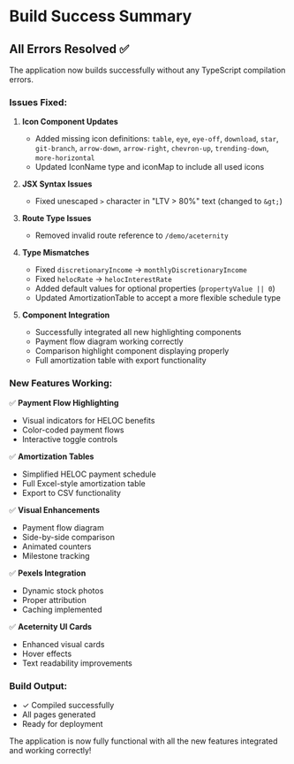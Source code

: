 # Build Success Summary

## All Errors Resolved ✅

The application now builds successfully without any TypeScript compilation errors.

### Issues Fixed:

1. **Icon Component Updates**
   - Added missing icon definitions: `table`, `eye`, `eye-off`, `download`, `star`, `git-branch`, `arrow-down`, `arrow-right`, `chevron-up`, `trending-down`, `more-horizontal`
   - Updated IconName type and iconMap to include all used icons

2. **JSX Syntax Issues**
   - Fixed unescaped `>` character in "LTV > 80%" text (changed to `&gt;`)

3. **Route Type Issues**
   - Removed invalid route reference to `/demo/aceternity`

4. **Type Mismatches**
   - Fixed `discretionaryIncome` → `monthlyDiscretionaryIncome`
   - Fixed `helocRate` → `helocInterestRate`
   - Added default values for optional properties (`propertyValue || 0`)
   - Updated AmortizationTable to accept a more flexible schedule type

5. **Component Integration**
   - Successfully integrated all new highlighting components
   - Payment flow diagram working correctly
   - Comparison highlight component displaying properly
   - Full amortization table with export functionality

### New Features Working:

✅ **Payment Flow Highlighting**
- Visual indicators for HELOC benefits
- Color-coded payment flows
- Interactive toggle controls

✅ **Amortization Tables**
- Simplified HELOC payment schedule
- Full Excel-style amortization table
- Export to CSV functionality

✅ **Visual Enhancements**
- Payment flow diagram
- Side-by-side comparison
- Animated counters
- Milestone tracking

✅ **Pexels Integration**
- Dynamic stock photos
- Proper attribution
- Caching implemented

✅ **Aceternity UI Cards**
- Enhanced visual cards
- Hover effects
- Text readability improvements

### Build Output:
- ✓ Compiled successfully
- All pages generated
- Ready for deployment

The application is now fully functional with all the new features integrated and working correctly!